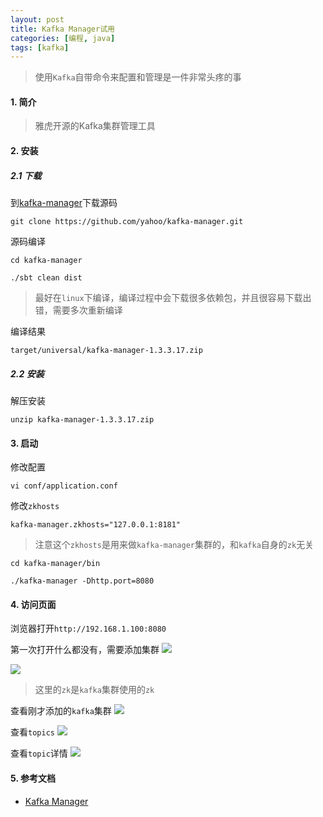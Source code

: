 ```yaml
---
layout: post
title: Kafka Manager试用
categories: [编程, java]
tags: [kafka]
---
```



> 使用`Kafka`自带命令来配置和管理是一件非常头疼的事

#### 1. 简介

> 雅虎开源的Kafka集群管理工具

#### 2. 安装

##### 2.1 下载

到[kafka-manager](https://github.com/yahoo/kafka-manager)下载源码
```
git clone https://github.com/yahoo/kafka-manager.git
```

源码编译
```
cd kafka-manager

./sbt clean dist
```

> 最好在`linux`下编译，编译过程中会下载很多依赖包，并且很容易下载出错，需要多次重新编译

编译结果
```
target/universal/kafka-manager-1.3.3.17.zip
```

##### 2.2 安装

解压安装
```
unzip kafka-manager-1.3.3.17.zip
```

#### 3. 启动

修改配置
```
vi conf/application.conf
```
修改`zkhosts`
```
kafka-manager.zkhosts="127.0.0.1:8181"
```

> 注意这个`zkhosts`是用来做`kafka-manager`集群的，和`kafka`自身的`zk`无关

```
cd kafka-manager/bin

./kafka-manager -Dhttp.port=8080
```

#### 4. 访问页面
浏览器打开`http://192.168.1.100:8080`

第一次打开什么都没有，需要添加集群
![]({{site.url}}/public/images/2018-05-05-kafka-manager-01.png)

![]({{site.url}}/public/images/2018-05-05-kafka-manager-02.png)

> 这里的`zk`是`kafka`集群使用的`zk`

查看刚才添加的`kafka`集群
![]({{site.url}}/public/images/2018-05-05-kafka-manager-03.png)

查看`topics`
![]({{site.url}}/public/images/2018-05-05-kafka-manager-04.png)

查看`topic`详情
![]({{site.url}}/public/images/2018-05-05-kafka-manager-05.png)

#### 5. 参考文档

* [Kafka Manager](https://github.com/yahoo/kafka-manager)

